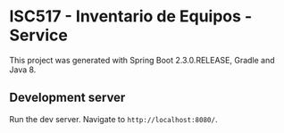 # ISC517 - Inventario de Equipos - Service

This project was generated with Spring Boot 2.3.0.RELEASE, Gradle and Java 8.

## Development server

Run the dev server. Navigate to `http://localhost:8080/`.
